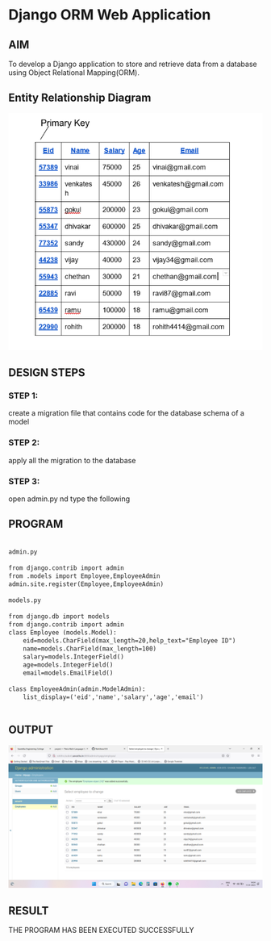 # Django ORM Web Application

## AIM
To develop a Django application to store and retrieve data from a database using Object Relational Mapping(ORM).

## Entity Relationship Diagram

![OUTPUT](./omr1.png)

## DESIGN STEPS

### STEP 1:
create a migration file that contains code for the database schema of a model
### STEP 2:
apply all the migration to the database
### STEP 3:
open admin.py nd type the following


## PROGRAM
```

admin.py

from django.contrib import admin
from .models import Employee,EmployeeAdmin
admin.site.register(Employee,EmployeeAdmin)

models.py

from django.db import models
from django.contrib import admin
class Employee (models.Model):
    eid=models.CharField(max_length=20,help_text="Employee ID")
    name=models.CharField(max_length=100)
    salary=models.IntegerField()
    age=models.IntegerField()
    email=models.EmailField()

class EmployeeAdmin(admin.ModelAdmin):
    list_display=('eid','name','salary','age','email')
 
```

## OUTPUT

![OUTPUT](./omr.png)


## RESULT
THE PROGRAM HAS BEEN EXECUTED SUCCESSFULLY